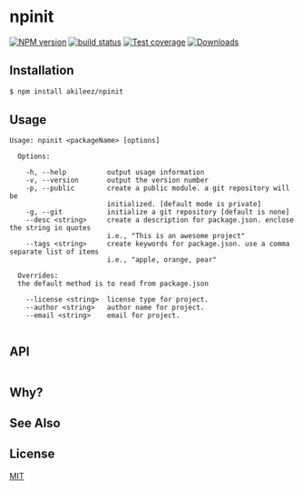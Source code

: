 # npinit
[![NPM version][npm-image]][npm-url]
[![build status][travis-image]][travis-url]
[![Test coverage][coveralls-image]][coveralls-url]
[![Downloads][downloads-image]][downloads-url]



## Installation
```bash
$ npm install akileez/npinit
```

## Usage
```
Usage: npinit <packageName> [options]

  Options:

    -h, --help          output usage information
    -v, --version       output the version number
    -p, --public        create a public module. a git repository will be
                        initialized. [default mode is private]
    -g, --git           initialize a git repository [default is none]
    --desc <string>     create a description for package.json. enclose the string in quotes
                        i.e., "This is an awesome project"
    --tags <string>     create keywords for package.json. use a comma separate list of items
                        i.e., "apple, orange, pear"

  Overrides:
  the default method is to read from package.json

    --license <string>  license type for project.
    --author <string>   author name for project.
    --email <string>    email for project.
    
```

## API
```js

```

## Why?


## See Also


## License
[MIT](https://tldrlegal.com/license/mit-license)

[npm-image]: https://img.shields.io/npm/v/npinit.svg?style=flat-square
[npm-url]: https://npmjs.org/package/npinit
[travis-image]: https://img.shields.io/travis/akileez/npinit.svg?style=flat-square
[travis-url]: https://travis-ci.org/akileez/npinit
[coveralls-image]: https://img.shields.io/coveralls/akileez/npinit.svg?style=flat-square
[coveralls-url]: https://coveralls.io/r/akileez/npinit?branch=master
[downloads-image]: http://img.shields.io/npm/dm/npinit.svg?style=flat-square
[downloads-url]: https://npmjs.org/package/npinit
